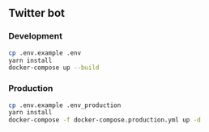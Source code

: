 ## Twitter bot


### Development
```bash
cp .env.example .env
yarn install
docker-compose up --build
```

### Production
```bash
cp .env.example .env_production
yarn install
docker-compose -f docker-compose.production.yml up -d
```
